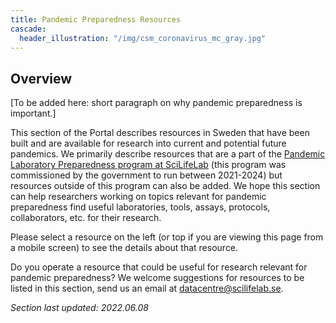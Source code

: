 ```yaml
---
title: Pandemic Preparedness Resources
cascade:
  header_illustration: "/img/csm_coronavirus_mc_gray.jpg"
---
```


## Overview

[To be added here: short paragraph on why pandemic preparedness is important.]

This section of the Portal describes resources in Sweden that have been built and are available for research into current and potential future pandemics. We primarily describe resources that are a part of the [Pandemic Laboratory Preparedness program at SciLifeLab](https://www.scilifelab.se/capabilities/pandemic-laboratory-preparedness/) (this program was commissioned by the government to run between 2021-2024) but resources outside of this program can also be added. We hope this section can help researchers working on topics relevant for pandemic preparedness find useful laboratories, tools, assays, protocols, collaborators, etc. for their research.

Please select a resource on the left (or top if you are viewing this page from a mobile screen) to see the details about that resource.

<div class="alert alert-info">
    <i class="bi bi-info-circle-fill"></i> Do you operate a resource that could be useful for research relevant for pandemic preparedness? We welcome suggestions for resources to be listed in this section, send us an email at <a href="mailto:datacentre@scilifelab.se">datacentre@scilifelab.se</a>.
</div>

<i>Section last updated: 2022.06.08</i>

